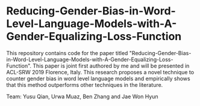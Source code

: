 # Reducing-Gender-Bias-in-Word-Level-Language-Models-with-A-Gender-Equalizing-Loss-Function
This repository contains code for the paper titled "Reducing-Gender-Bias-in-Word-Level-Language-Models-with-A-Gender-Equalizing-Loss-Function". This paper is joint first authored by me and will be presented in ACL-SRW 2019 Florence, Italy. This research proposes a novel technique to counter gender bias in word level language models and empirically shows that this method outperforms other techniques in the literature.


Team:
Yusu Qian, Urwa Muaz, Ben Zhang and Jae Won Hyun

